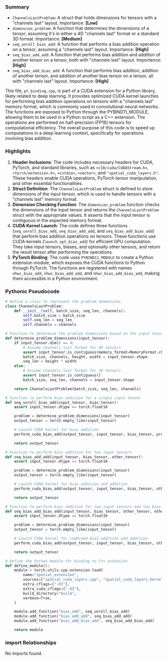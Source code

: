 

### Summary



* `ChannelsLastProblem`: A struct that holds dimensions for tensors with a "channels last" layout. Importance: **[Low]**
* `dimension_problem`: A function that determines the dimensions of a tensor, assuming it's in either a 4D "channels last" format or a standard 3D format. Importance: **[Medium]**
* `seq_unroll_bias_add`: A function that performs a bias addition operation on a tensor, assuming a "channels last" layout. Importance: **[High]**
* `seq_bias_add_add`: A function that performs bias addition and addition of another tensor on a tensor, both with "channels last" layout. Importance: **[High]**
* `seq_bias_add_bias_add`: A function that performs bias addition, addition of another tensor, and addition of another bias tensor on a tensor, all with "channels last" layout. Importance: **[High]** 

This file, `pt_binding.cpp`, is part of a CUDA extension for a Python library, likely related to deep learning. It provides optimized CUDA kernel launches for performing bias addition operations on tensors with a "channels last" memory format, which is commonly used in convolutional neural networks. The functions are exposed to Python through the PYBIND11_MODULE, allowing them to be used in a Python script as a C++ extension. The operations are performed on half-precision (FP16) tensors for computational efficiency. The overall purpose of this code is to speed up computations in a deep learning context, specifically for operations involving bias addition.

### Highlights



1. **Header Inclusions**: The code includes necessary headers for CUDA, PyTorch, and standard libraries, such as `<c10/cuda/CUDAStream.h>`, `<torch/extension.h>`, `<cstdio>`, `<vector>`, and `"spatial_cuda_layers.h"`. These headers enable CUDA operations, PyTorch tensor manipulation, and other essential functionalities.
2. **Struct Definition**: The `ChannelsLastProblem` struct is defined to store dimensions of the input tensor, which is used to handle tensors with a "channels last" memory format.
3. **Dimension Checking Function**: The `dimension_problem` function checks the dimensions of the input tensor and returns the `ChannelsLastProblem` struct with the appropriate values. It asserts that the input tensor is contiguous in the expected memory format.
4. **CUDA Kernel Launch**: The code defines three functions (`seq_unroll_bias_add`, `seq_bias_add_add`, and `seq_bias_add_bias_add`) that perform bias addition operations on tensors. These functions use CUDA kernels (`launch_opt_bias_add`) for efficient GPU computation. They take input tensors, biases, and optionally other tensors, and return the result tensor after performing the operations.
5. **PyTorch Binding**: The code uses `PYBIND11_MODULE` to create a Python extension module, which exposes the CUDA functions to Python through PyTorch. The functions are registered with names `nhwc_bias_add`, `nhwc_bias_add_add`, and `nhwc_bias_add_bias_add`, making them accessible in a Python environment.

### Pythonic Pseudocode

```python
# Define a class to represent the problem dimensions
class ChannelsLastProblem:
    def __init__(self, batch_size, seq_len, channels):
        self.batch_size = batch_size
        self.seq_len = seq_len
        self.channels = channels

# Function to determine the problem dimensions based on the input tensor
def determine_problem_dimensions(input_tensor):
    if input_tensor.dim() == 4:
        # Assume channels last format for 4D tensors
        assert input_tensor.is_contiguous(memory_format=MemoryFormat.channels_last)
        batch_size, channels, height, width = input_tensor.shape
        seq_len = height * width
    else:
        # Assume channels last format for 3D tensors
        assert input_tensor.is_contiguous()
        batch_size, seq_len, channels = input_tensor.shape

    return ChannelsLastProblem(batch_size, seq_len, channels)

# Function to perform bias addition for a single input tensor
def seq_unroll_bias_add(input_tensor, bias_tensor):
    assert input_tensor.dtype == torch.float16

    problem = determine_problem_dimensions(input_tensor)
    output_tensor = torch.empty_like(input_tensor)

    # Launch CUDA kernel for bias addition
    perform_cuda_bias_add(output_tensor, input_tensor, bias_tensor, problem)

    return output_tensor

# Function to perform bias addition for two input tensors
def seq_bias_add_add(input_tensor, bias_tensor, other_tensor):
    assert input_tensor.dtype == torch.float16

    problem = determine_problem_dimensions(input_tensor)
    output_tensor = torch.empty_like(input_tensor)

    # Launch CUDA kernel for bias addition and addition
    perform_cuda_bias_add(output_tensor, input_tensor, bias_tensor, other_tensor, problem)

    return output_tensor

# Function to perform bias addition for two input tensors and two bias tensors
def seq_bias_add_bias_add(input_tensor, bias_tensor, other_tensor, other_bias_tensor):
    assert input_tensor.dtype == torch.float16

    problem = determine_problem_dimensions(input_tensor)
    output_tensor = torch.empty_like(input_tensor)

    # Launch CUDA kernel for combined bias addition and addition
    perform_cuda_bias_add(output_tensor, input_tensor, bias_tensor, other_tensor, other_bias_tensor, problem)

    return output_tensor

# Define the Python module for binding to C++ extension
def define_module():
    module = torch.utils.cpp_extension.load(
        name="spatial_extension",
        sources=["spatial_cuda_layers.cpp", "spatial_cuda_layers_kernel.cu"],
        extra_cflags=["-O3"],
        extra_cuda_cflags=["-O3"],
        build_directory="build",
        verbose=True,
    )

    module.add_function("bias_add", seq_unroll_bias_add)
    module.add_function("bias_add_add", seq_bias_add_add)
    module.add_function("bias_add_bias_add", seq_bias_add_bias_add)

    return module
```


### import Relationships

No imports found.